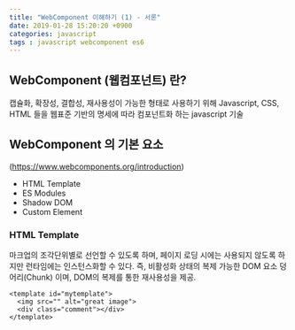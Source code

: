 ```yaml
---
title: "WebComponent 이해하기 (1) - 서론"
date: 2019-01-28 15:20:20 +0900
categories: javascript
tags : javascript webcomponent es6
---
```

## WebComponent (웹컴포넌트) 란?
캡슐화, 확장성, 결합성, 재사용성이 가능한 형태로 사용하기 위해  Javascript, CSS, HTML 들을 웹표준 기반의 명세에 따라 컴포넌트화 하는 javascript 기술

## WebComponent 의 기본 요소 
(https://www.webcomponents.org/introduction)
- HTML Template
- ES Modules 
- Shadow DOM
- Custom Element

### HTML Template
마크업의 조각단위별로 선언할 수 있도록 하며, 페이지 로딩 시에는 사용되지 않도록 하지만 런타임에는 인스턴스화할 수 있다.
즉, 비활성화 상태의 복제 가능한 DOM 요소 덩어리(Chunk) 이며, DOM의 복제를 통한 재사용성을 제공.

```
<template id="mytemplate">
  <img src="" alt="great image">
  <div class="comment"></div>
</template>
```
